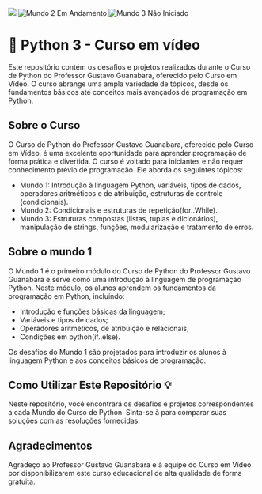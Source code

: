 <a href='/Mundo1'><img src='https://img.shields.io/badge/Mundo%201-Conclu%C3%ADdo-brightgreen'></a>  ![Mundo 2 Em Andamento](https://img.shields.io/badge/Mundo%202-Em%20Andamento-orange)  ![Mundo 3 Não Iniciado](https://img.shields.io/badge/Mundo%203-N%C3%A3o%20Iniciado-lightgrey)
# 🐍 Python 3 - Curso em vídeo 
Este repositório contém os desafios e projetos realizados durante o Curso de Python do Professor Gustavo Guanabara, oferecido pelo Curso em Vídeo. O curso abrange uma ampla variedade de tópicos, desde os fundamentos básicos até conceitos mais avançados de programação em Python.

## Sobre o Curso 
O Curso de Python do Professor Gustavo Guanabara, oferecido pelo Curso em Vídeo, é uma excelente oportunidade para aprender programação de forma prática e divertida. O curso é voltado para iniciantes e não requer conhecimento prévio de programação. Ele aborda os seguintes tópicos:

- Mundo 1: Introdução à linguagem Python, variáveis, tipos de dados, operadores aritméticos e de atribuição, estruturas de controle (condicionais).
- Mundo 2: Condicionais e estruturas de repetição(for..While). 
- Mundo 3: Estruturas compostas (listas, tuplas e dicionários), manipulação de strings, funções, modularização e tratamento de erros.

## Sobre o mundo 1

O Mundo 1 é o primeiro módulo do Curso de Python do Professor Gustavo Guanabara e serve como uma introdução à linguagem de programação Python. Neste módulo, os alunos aprendem os fundamentos da programação em Python, incluindo:

- Introdução e funções básicas da linguagem;
- Variáveis e tipos de dados;
- Operadores aritméticos, de atribuição e relacionais;
- Condições em python(if..else).

Os desafios do Mundo 1 são projetados para introduzir os alunos à linguagem Python e aos conceitos básicos de programação.

## Como Utilizar Este Repositório 💡

Neste repositório, você encontrará os desafios e projetos correspondentes a cada Mundo do Curso de Python. Sinta-se à para comparar suas soluções com as resoluções fornecidas.

## Agradecimentos

Agradeço ao Professor Gustavo Guanabara e à equipe do Curso em Vídeo por disponibilizarem este curso educacional de alta qualidade de forma gratuita.
